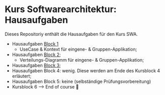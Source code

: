 # Kurs Softwarearchitektur: Hausaufgaben
Dieses Repositoriy enthält die Hausaufgaben für den Kurs SWA.

- Hausaufgaben [Block 1](/block1.md)
  - UseCase & Kontext für eingene- & Gruppen-Applikation;
- Hausaufgaben [Block 2](/block2.md); 
  - Verteilungs-Diagramm für eingene- & Gruppen-Applikation;
- Hausaufgaben [Block 3](/block3.md);
- Hausaufgaben Block 4: wenig. Diese werden am Ende des Kursblock 4 erläutert;
- Hausaufgaben Block 5: keine (selbständige Prüfungsvorbereitung)
- Kursblock 6 --> End of course :partying_face:
